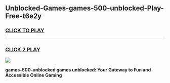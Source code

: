 
## Unblocked-Games-games-500-unblocked-Play-Free-t6e2y
<h3>
<a href="https://premium76.site?title=games-500-unblocked&ref=22A">CLICK TO PLAY</a></h3>
<hr>

<h3>
<a href="https://premium76.site?title=games-500-unblocked&ref=22A">CLICK 2 PLAY</a>
  
</h3>

<a href="https://premium76.site?title=games-500-unblocked&ref=22A"><img src="https://clearcache.store/games.png"></a>


**games-500-unblocked games unblocked: Your Gateway to Fun and Accessible Online Gaming**
